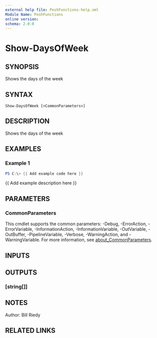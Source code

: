 ```yaml
---
external help file: PoshFunctions-help.xml
Module Name: PoshFunctions
online version:
schema: 2.0.0
---
```


# Show-DaysOfWeek

## SYNOPSIS
Shows the days of the week

## SYNTAX

```
Show-DaysOfWeek [<CommonParameters>]
```

## DESCRIPTION
Shows the days of the week

## EXAMPLES

### Example 1
```powershell
PS C:\> {{ Add example code here }}
```

{{ Add example description here }}

## PARAMETERS

### CommonParameters
This cmdlet supports the common parameters: -Debug, -ErrorAction, -ErrorVariable, -InformationAction, -InformationVariable, -OutVariable, -OutBuffer, -PipelineVariable, -Verbose, -WarningAction, and -WarningVariable. For more information, see [about_CommonParameters](http://go.microsoft.com/fwlink/?LinkID=113216).

## INPUTS

## OUTPUTS

### [string[]]
## NOTES
Author:     Bill Riedy

## RELATED LINKS
